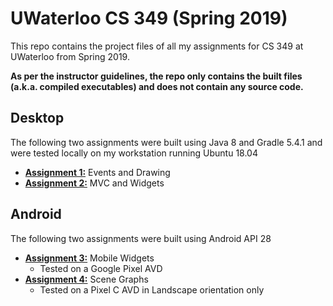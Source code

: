 # UWaterloo CS 349 (Spring 2019)

This repo contains the project files of all my assignments for CS 349 at UWaterloo from Spring 2019.

**As per the instructor guidelines, the repo only contains the built files (a.k.a. compiled executables) and does not contain any source code.**


## Desktop

The following two assignments were built using Java 8 and Gradle 5.4.1 and were tested locally on my workstation running Ubuntu 18.04

- **[Assignment 1:](https://github.com/mnafees/UW-CS349-S19/blob/master/A1)** Events and Drawing
- **[Assignment 2:](https://github.com/mnafees/UW-CS349-S19/blob/master/A2)** MVC and Widgets

## Android

The following two assignments were built using Android API 28

- **[Assignment 3:](https://github.com/mnafees/UW-CS349-S19/blob/master/A3)** Mobile Widgets
    - Tested on a Google Pixel AVD
- **[Assignment 4:](https://github.com/mnafees/UW-CS349-S19/blob/master/A4)** Scene Graphs
    - Tested on a Pixel C AVD in Landscape orientation only
